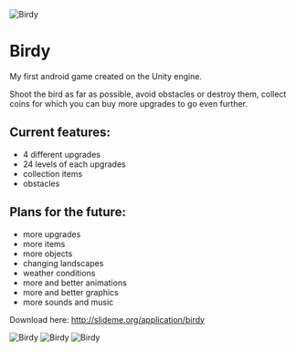 <img src="https://i.imgur.com/tiIUl8Q.jpg" title="Birdy" alt="Birdy">

# Birdy

My first android game created on the Unity engine.


Shoot the bird as far as possible, avoid obstacles or destroy them, collect coins for which you can buy more upgrades to go even further.

## Current features:
- 4 different upgrades
- 24 levels of each upgrades
- collection items
- obstacles

## Plans for the future:
- more upgrades
- more items
- more objects
- changing landscapes
- weather conditions
- more and better animations
- more and better graphics
- more sounds and music

Download here:
<a href="http://slideme.org/application/birdy">http://slideme.org/application/birdy</a>

<img src="https://i.imgur.com/OgBfQVo.png.jpg" title="Birdy" alt="Birdy">
<img src="https://i.imgur.com/QoHxUh4.png" title="Birdy" alt="Birdy">
<img src="https://i.imgur.com/SoZSFGT.png" title="Birdy" alt="Birdy">


